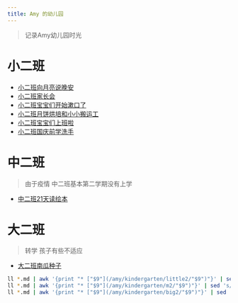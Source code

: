 ```yaml
---
title: Amy 的幼儿园
---
```


> 记录Amy幼儿园时光

# 小二班                        

* [小二班向月亮说晚安](/amy/kindergarten/little2/2018-09-10-amy.html)
* [小二班家长会](/amy/kindergarten/little2/2018-09-19-amy.html)
* [小二班宝宝们开始漱口了](/amy/kindergarten/little2/2018-09-20-amy.html)
* [小二班月饼烘培和小小搬运工](/amy/kindergarten/little2/2018-09-21-amy.html)
* [小二班宝宝们上班啦](/amy/kindergarten/little2/2018-09-29-amy.html)
* [小二班国庆前学洗手](/amy/kindergarten/little2/2018-09-30-amy.html)


# 中二班 

> 由于疫情 中二班基本第二学期没有上学     

* [中二班21天读绘本](/amy/kindergarten/m2/2020-08-15-amy.html)
 
# 大二班 

> 转学 孩子有些不适应
          
* [大二班南瓜种子](/amy/kindergarten/big2/2020-11-18-amy.html)


```bash
ll *.md | awk '{print "* ["$9"](/amy/kindergarten/little2/"$9")"}' | sed 's/.md//'|sed 's/.md/.html/g'
ll *.md | awk '{print "* ["$9"](/amy/kindergarten/m2/"$9")"}' | sed 's/.md//'|sed 's/.md/.html/g'
ll *.md | awk '{print "* ["$9"](/amy/kindergarten/big2/"$9")"}' | sed 's/.md//'|sed 's/.md/.html/g'
```
